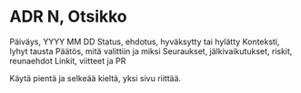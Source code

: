 # ADR N, Otsikko

Päiväys, YYYY MM DD
Status, ehdotus, hyväksytty tai hylätty
Konteksti, lyhyt tausta
Päätös, mitä valittiin ja miksi
Seuraukset, jälkivaikutukset, riskit, reunaehdot
Linkit, viitteet ja PR

Käytä pientä ja selkeää kieltä, yksi sivu riittää.
